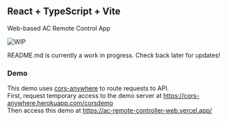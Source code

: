 ## React + TypeScript + Vite

Web-based AC Remote Control App

![WIP](https://img.shields.io/badge/WIP-Work%20in%20Progress-orange)

README.md is currently a work in progress. Check back later for updates!

### Demo
This demo uses [cors-anywhere](https://github.com/Rob--W/cors-anywhere) to route requests to API.  
First, request temporary access to the demo server at https://cors-anywhere.herokuapp.com/corsdemo  
Then access this demo at https://ac-remote-controller-web.vercel.app/

